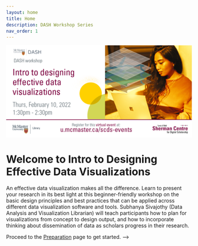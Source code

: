 ```yaml
---
layout: home
title: Home
description: DASH Workshop Series
nav_order: 1
---
```


<img src="assets/img/TWITTER-Intro to designing Feb 10.png" alt="Workshop Title Slide. Reads Intro to Designing Effective Data Visualizations. Includes image of student working at computer." width="720">

# Welcome to Intro to Designing Effective Data Visualizations

An effective data visualization makes all the difference. Learn to present your research in its best light at this beginner-friendly workshop on the basic design principles and best practices that can be applied across different data visualization software and tools. Subhanya Sivajothy (Data Analysis and Visualization Librarian) will teach participants how to plan for visualizations from concept to design output, and how to incorporate thinking about dissemination of data as scholars progress in their research. 

Proceed to the [Preparation](preparation) page to get started.
-->

